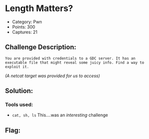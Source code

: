 # Length Matters?

- Category: Pwn
- Points: 300
- Captures: 21

## Challenge Description:
```You are provided with credentials to a GDC server. It has an executable file that might reveal some juicy info. Find a way to exploit it.```

*(A netcat target was provided for us to access)*
## Solution:
### Tools used:
- `cat, sh, ls` 
This....was an _interesting_ challenge
## Flag: